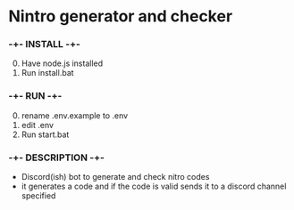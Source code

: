 # Nintro generator and checker  
### -+- INSTALL -+-  
0. Have node.js installed  
1. Run install.bat  
### -+- RUN -+-  
0. rename .env.example to .env
1. edit .env
2. Run start.bat  
### -+- DESCRIPTION -+-
- Discord(ish) bot to generate and check nitro codes
- it generates a code and if the code is valid sends it to a discord channel specified
